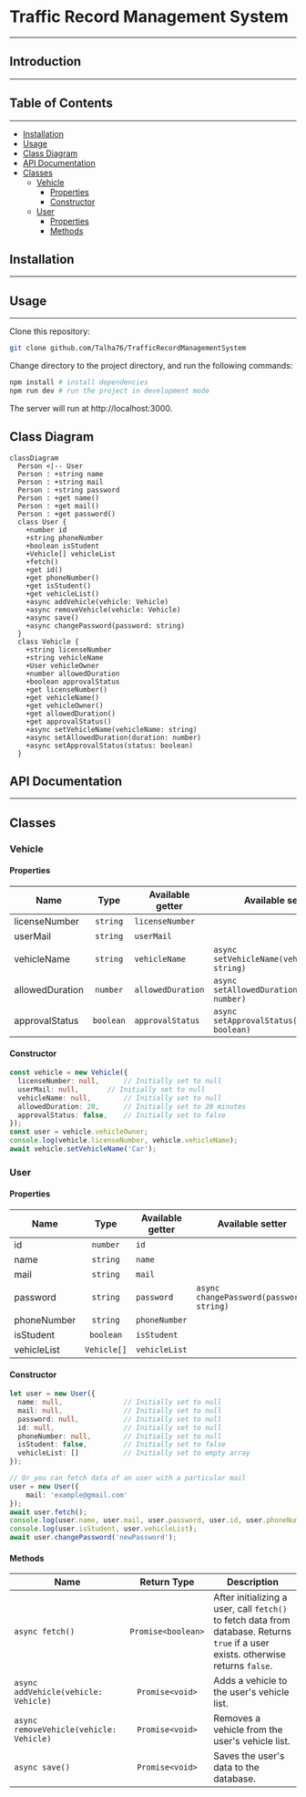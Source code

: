 # Traffic Record Management System <!-- omit in toc -->

***

## Introduction <!-- omit in toc -->

***

[//]: # (TODO: Write introduction)

## Table of Contents <!-- omit in toc -->

***

- [Installation](#installation)
- [Usage](#usage)
- [Class Diagram](#class-diagram)
- [API Documentation](#api-documentation)
- [Classes](#classes)
  - [Vehicle](#vehicle)
    - [Properties](#properties)
    - [Constructor](#constructor)
  - [User](#user)
    - [Properties](#properties-1)
    - [Methods](#methods)

## Installation

***

[//]: # (TODO: Write installation procedure)

## Usage

***

Clone this repository:

```bash
git clone github.com/Talha76/TrafficRecordManagementSystem
```

Change directory to the project directory, and run the following commands:

```bash
npm install # install dependencies
npm run dev # run the project in development mode
```

The server will run at http://localhost:3000.

[//]: # (TODO: Write remaining usage procedure)

## Class Diagram

```mermaid
classDiagram
  Person <|-- User
  Person : +string name
  Person : +string mail
  Person : +string password
  Person : +get name()
  Person : +get mail()
  Person : +get password()
  class User {
    +number id
    +string phoneNumber
    +boolean isStudent
    +Vehicle[] vehicleList
    +fetch()
    +get id()
    +get phoneNumber()
    +get isStudent()
    +get vehicleList()
    +async addVehicle(vehicle: Vehicle)
    +async removeVehicle(vehicle: Vehicle)
    +async save()
    +async changePassword(password: string)
  }
  class Vehicle {
    +string licenseNumber
    +string vehicleName
    +User vehicleOwner
    +number allowedDuration
    +boolean approvalStatus
    +get licenseNumber()
    +get vehicleName()
    +get vehicleOwner()
    +get allowedDuration()
    +get approvalStatus()
    +async setVehicleName(vehicleName: string)
    +async setAllowedDuration(duration: number)
    +async setApprovalStatus(status: boolean)
  }
```

## API Documentation

***

## Classes

### Vehicle

#### Properties

| Name            |   Type    | Available getter  | Available setter                             |
|-----------------|:---------:|-------------------|----------------------------------------------|
| licenseNumber   | `string`  | `licenseNumber`   |                                              |
| userMail        | `string`  | `userMail`        |                                              |
| vehicleName     | `string`  | `vehicleName`     | `async setVehicleName(vehicleName: string)`  |
| allowedDuration | `number`  | `allowedDuration` | `async setAllowedDuration(duration: number)` |
| approvalStatus  | `boolean` | `approvalStatus`  | `async setApprovalStatus(status: boolean)`   |

#### Constructor

```typescript
const vehicle = new Vehicle({
  licenseNumber: null,      // Initially set to null
  userMail: null,       // Initially set to null
  vehicleName: null,        // Initially set to null
  allowedDuration: 20,      // Initially set to 20 minutes
  approvalStatus: false,    // Initially set to false
});
const user = vehicle.vehicleOwner;
console.log(vehicle.licenseNumber, vehicle.vehicleName);
await vehicle.setVehicleName('Car');
```

### User

#### Properties

| Name        |    Type     | Available getter | Available setter                         |
|-------------|:-----------:|------------------|------------------------------------------|
| id          |  `number`   | `id`             |                                          |
| name        |  `string`   | `name`           |                                          |
| mail        |  `string`   | `mail`           |                                          |
| password    |  `string`   | `password`       | `async changePassword(password: string)` |
| phoneNumber |  `string`   | `phoneNumber`    |                                          |
| isStudent   |  `boolean`  | `isStudent`      |                                          |
| vehicleList | `Vehicle[]` | `vehicleList`    |                                          |

#### Constructor

```typescript
let user = new User({
  name: null,               // Initially set to null
  mail: null,               // Initially set to null
  password: null,           // Initially set to null
  id: null,                 // Initially set to null
  phoneNumber: null,        // Initially set to null
  isStudent: false,         // Initially set to false
  vehicleList: []           // Initially set to empty array
});

// Or you can fetch data of an user with a particular mail
user = new User({
    mail: 'example@gmail.com'
});
await user.fetch();
console.log(user.name, user.mail, user.password, user.id, user.phoneNumber);
console.log(user.isStudent, user.vehicleList);
await user.changePassword('newPassword');
```

#### Methods

| Name                                    |    Return Type     | Description                                                                                                                        |
|-----------------------------------------|:------------------:|------------------------------------------------------------------------------------------------------------------------------------|
| `async fetch()`                         | `Promise<boolean>` | After initializing a user, call `fetch()` to fetch data from database. Returns `true` if a user exists. otherwise returns `false`. |
| `async addVehicle(vehicle: Vehicle)`    |  `Promise<void>`   | Adds a vehicle to the user's vehicle list.                                                                                         |
| `async removeVehicle(vehicle: Vehicle)` |  `Promise<void>`   | Removes a vehicle from the user's vehicle list.                                                                                    |
| `async save()`                          |  `Promise<void>`   | Saves the user's data to the database.                                                                                             |

